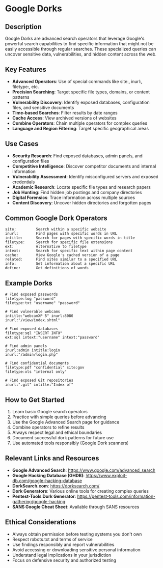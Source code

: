 # Google Dorks

## Description
Google Dorks are advanced search operators that leverage Google's powerful search capabilities to find specific information that might not be easily accessible through regular searches. These specialized queries can uncover sensitive data, vulnerabilities, and hidden content across the web.

## Key Features
- **Advanced Operators**: Use of special commands like site:, inurl:, filetype:, etc.
- **Precision Searching**: Target specific file types, domains, or content patterns
- **Vulnerability Discovery**: Identify exposed databases, configuration files, and sensitive documents
- **Time-based Searches**: Filter results by date ranges
- **Cache Access**: View archived versions of websites
- **Combine Operators**: Chain multiple operators for complex queries
- **Language and Region Filtering**: Target specific geographical areas

## Use Cases
- **Security Research**: Find exposed databases, admin panels, and configuration files
- **Competitive Intelligence**: Discover competitor documents and internal information
- **Vulnerability Assessment**: Identify misconfigured servers and exposed credentials
- **Academic Research**: Locate specific file types and research papers
- **Job Hunting**: Find hidden job postings and company directories
- **Digital Forensics**: Trace information across multiple sources
- **Content Discovery**: Uncover hidden directories and forgotten pages

## Common Google Dork Operators
```
site:         Search within a specific website
inurl:        Find pages with specific words in URL
intitle:      Search for pages with specific words in title
filetype:     Search for specific file extensions
ext:          Alternative to filetype
intext:       Search for specific text within page content
cache:        View Google's cached version of a page
related:      Find sites similar to a specified URL
info:         Get information about a specific URL
define:       Get definitions of words
```

## Example Dorks
```
# Find exposed passwords
filetype:log "password"
filetype:txt "username" "password"

# Find vulnerable webcams
intitle:"webcamXP 5" inurl:8080
inurl:"/view/index.shtml"

# Find exposed databases
filetype:sql "INSERT INTO"
ext:sql intext:"username" intext:"password"

# Find admin panels
inurl:admin intitle:login
inurl:"/admin/login.php"

# Find confidential documents
filetype:pdf "confidential" site:gov
filetype:xls "internal only"

# Find exposed Git repositories
inurl:".git" intitle:"Index of"
```

## How to Get Started
1. Learn basic Google search operators
2. Practice with simple queries before advancing
3. Use the Google Advanced Search page for guidance
4. Combine operators to refine results
5. Always respect legal and ethical boundaries
6. Document successful dork patterns for future use
7. Use automated tools responsibly (Google Dork scanners)

## Relevant Links and Resources
- **Google Advanced Search**: https://www.google.com/advanced_search
- **Google Hacking Database (GHDB)**: https://www.exploit-db.com/google-hacking-database
- **DorkSearch.com**: https://dorksearch.com/
- **Dork Generators**: Various online tools for creating complex queries
- **Pentest-Tools Dork Generator**: https://pentest-tools.com/information-gathering/google-hacking
- **SANS Google Cheat Sheet**: Available through SANS resources

## Ethical Considerations
- Always obtain permission before testing systems you don't own
- Respect robots.txt and terms of service
- Use findings responsibly and report vulnerabilities
- Avoid accessing or downloading sensitive personal information
- Understand legal implications in your jurisdiction
- Focus on defensive security and authorized testing